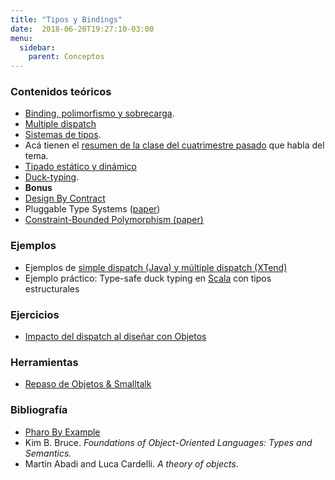 ```yaml
---
title: "Tipos y Bindings"
date:  2018-06-20T19:27:10-03:00
menu:
  sidebar:
    parent: Conceptos
---
```



### Contenidos teóricos

* [Binding, polimorfismo y sobrecarga](http://uqbar-wiki.org/index.php?title=Binding%2C_polimorfismo_y_sobrecarga). 
* [Multiple dispatch](../conceptos-multiple-dispatch)
* [Sistemas de tipos](../conceptos-tipos-binding-sistemas-de-tipos). 
 * Acá tienen el [resumen de la clase del cuatrimestre pasado](../unq-clases-2012c2-clase-2) que habla del tema.
 * [Tipado estático y dinámico](http://uqbar-wiki.org/index.php?title=Esquemas_de_Tipado)
 * [Duck-typing](http://www.infoq.com/news/2007/11/protocols-for-ducktyping).
* **Bonus**
 * [Design By Contract](../conceptos-design-by-contract)
 * Pluggable Type Systems ([paper](http://bracha.org/pluggableTypesPosition.pdf))
 * [Constraint-Bounded Polymorphism (paper)](ftp:-128-95-1-178-pub-chambers-vass-thesis-pdf)

### Ejemplos


* Ejemplos de [simple dispatch (Java) y múltiple dispatch (XTend)](http://svn2.xp-dev.com/svn/utn-tadp-projects/phm/trunk/dispatch)
* Ejemplo práctico: Type-safe duck typing en [Scala](../te-scala) con tipos estructurales


### Ejercicios


* [Impacto del dispatch al diseñar con Objetos](../conceptos-tipos-binding-impacto-del-dispatch-al-disear-con-objetos)




### Herramientas



* [Repaso de Objetos & Smalltalk](../conceptos-tipos-binding-repaso-objetos--smalltalk)

### Bibliografía


* [Pharo By Example](http://pharobyexample.org/)
* Kim B. Bruce. *Foundations of Object-Oriented Languages: Types and Semantics.*
* Martín Abadi and Luca Cardelli. *A theory of objects.*